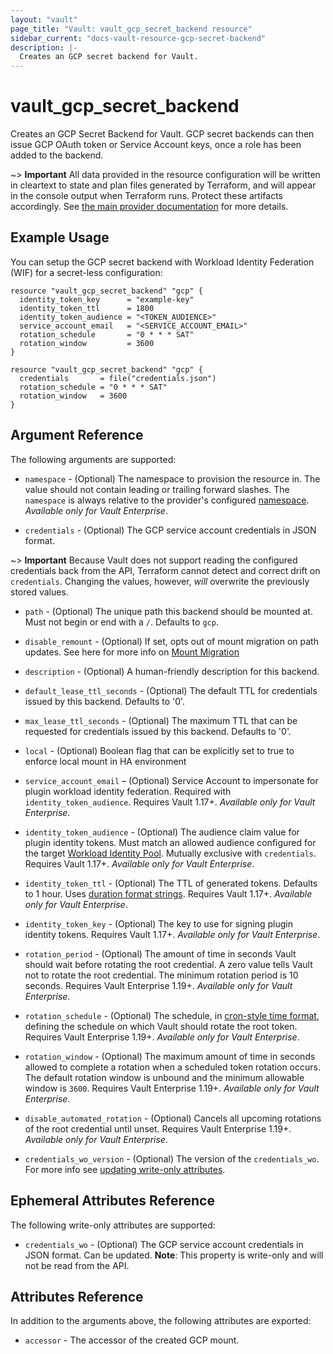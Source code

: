 ```yaml
---
layout: "vault"
page_title: "Vault: vault_gcp_secret_backend resource"
sidebar_current: "docs-vault-resource-gcp-secret-backend"
description: |-
  Creates an GCP secret backend for Vault.
---
```


# vault\_gcp\_secret\_backend

Creates an GCP Secret Backend for Vault. GCP secret backends can then issue GCP
OAuth token or Service Account keys, once a role has been added to the backend.

~> **Important** All data provided in the resource configuration will be
written in cleartext to state and plan files generated by Terraform, and
will appear in the console output when Terraform runs. Protect these
artifacts accordingly. See
[the main provider documentation](../index.html)
for more details.

## Example Usage
You can setup the GCP secret backend with Workload Identity Federation (WIF) for a secret-less configuration:
```hcl
resource "vault_gcp_secret_backend" "gcp" {
  identity_token_key      = "example-key"
  identity_token_ttl      = 1800
  identity_token_audience = "<TOKEN_AUDIENCE>"
  service_account_email   = "<SERVICE_ACCOUNT_EMAIL>"
  rotation_schedule       = "0 * * * SAT"
  rotation_window         = 3600
}
```

```hcl
resource "vault_gcp_secret_backend" "gcp" {
  credentials       = file("credentials.json")
  rotation_schedule = "0 * * * SAT"
  rotation_window   = 3600
}
```

## Argument Reference

The following arguments are supported:

* `namespace` - (Optional) The namespace to provision the resource in.
  The value should not contain leading or trailing forward slashes.
  The `namespace` is always relative to the provider's configured [namespace](/docs/providers/vault/index.html#namespace).
   *Available only for Vault Enterprise*.

* `credentials` - (Optional) The GCP service account credentials in JSON format.

~> **Important** Because Vault does not support reading the configured
credentials back from the API, Terraform cannot detect and correct drift
on `credentials`. Changing the values, however, _will_ overwrite the
previously stored values.

* `path` - (Optional) The unique path this backend should be mounted at. Must
not begin or end with a `/`. Defaults to `gcp`.

* `disable_remount` - (Optional) If set, opts out of mount migration on path updates.
  See here for more info on [Mount Migration](https://www.vaultproject.io/docs/concepts/mount-migration)

* `description` - (Optional) A human-friendly description for this backend.

* `default_lease_ttl_seconds` - (Optional) The default TTL for credentials
issued by this backend. Defaults to '0'.

* `max_lease_ttl_seconds` - (Optional) The maximum TTL that can be requested
for credentials issued by this backend. Defaults to '0'.

* `local` - (Optional) Boolean flag that can be explicitly set to true to enforce local mount in HA environment

* `service_account_email` – (Optional) Service Account to impersonate for plugin workload identity federation.
  Required with `identity_token_audience`. Requires Vault 1.17+. *Available only for Vault Enterprise*.

* `identity_token_audience` - (Optional) The audience claim value for plugin identity
  tokens. Must match an allowed audience configured for the target [Workload Identity Pool](https://cloud.google.com/iam/docs/workload-identity-federation-with-other-providers#prepare).
  Mutually exclusive with `credentials`.  Requires Vault 1.17+. *Available only for Vault Enterprise*.

* `identity_token_ttl` - (Optional) The TTL of generated tokens. Defaults to
  1 hour. Uses [duration format strings](https://developer.hashicorp.com/vault/docs/concepts/duration-format).
  Requires Vault 1.17+. *Available only for Vault Enterprise*.

* `identity_token_key` - (Optional) The key to use for signing plugin identity
  tokens. Requires Vault 1.17+. *Available only for Vault Enterprise*.

* `rotation_period` - (Optional) The amount of time in seconds Vault should wait before rotating the root credential.
  A zero value tells Vault not to rotate the root credential. The minimum rotation period is 10 seconds. Requires Vault Enterprise 1.19+.
  *Available only for Vault Enterprise*.

* `rotation_schedule` - (Optional) The schedule, in [cron-style time format](https://en.wikipedia.org/wiki/Cron),
  defining the schedule on which Vault should rotate the root token. Requires Vault Enterprise 1.19+. *Available only for Vault Enterprise*.

* `rotation_window` - (Optional) The maximum amount of time in seconds allowed to complete
  a rotation when a scheduled token rotation occurs. The default rotation window is
  unbound and the minimum allowable window is `3600`. Requires Vault Enterprise 1.19+. *Available only for Vault Enterprise*.

* `disable_automated_rotation` - (Optional) Cancels all upcoming rotations of the root credential until unset. Requires Vault Enterprise 1.19+.
  *Available only for Vault Enterprise*.

* `credentials_wo_version` - (Optional)  The version of the `credentials_wo`. For more info see [updating write-only attributes](https://registry.terraform.io/providers/hashicorp/vault/latest/docs/guides/using_write_only_attributes.html#updating-write-only-attributes).

## Ephemeral Attributes Reference

The following write-only attributes are supported:

* `credentials_wo` - (Optional) The GCP service account credentials in JSON format. Can be updated.
  **Note**: This property is write-only and will not be read from the API.

## Attributes Reference

In addition to the arguments above, the following attributes are exported:

* `accessor` - The accessor of the created GCP mount.
